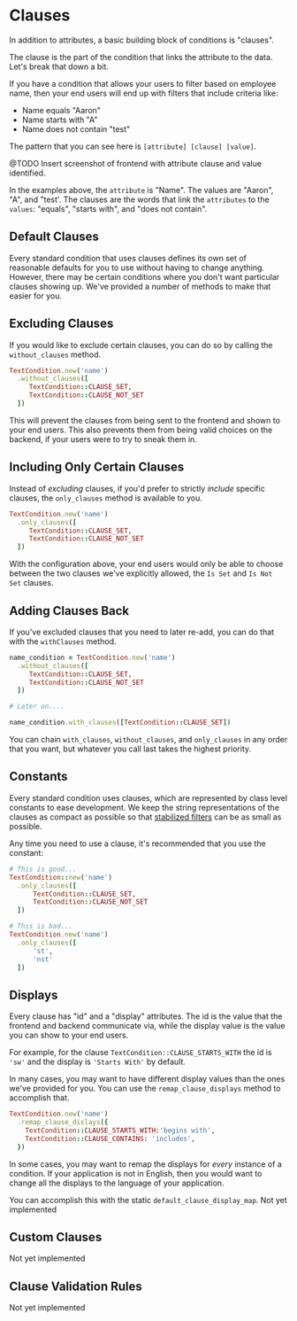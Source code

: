 
# Clauses

In addition to attributes, a basic building block of conditions is "clauses".

The clause is the part of the condition that links the attribute to the data. Let's break that down a bit.

If you have a condition that allows your users to filter based on employee name, then your end users will end up with filters that include criteria like: 

* Name equals "Aaron"
* Name starts with "A"
* Name does not contain "test"

The pattern that you can see here is `[attribute] [clause] [value]`.

@TODO Insert screenshot of frontend with attribute clause and value identified.

In the examples above, the `attribute` is "Name". The values are "Aaron", "A", and "test'. The clauses are the words that link the `attributes` to the `values`: "equals", "starts with", and "does not contain".

## Default Clauses

Every standard condition that uses clauses defines its own set of reasonable defaults for you to use without having to change anything. However, there may be certain conditions where you don't want particular clauses showing up. We've provided a number of methods to make that easier for you.

## Excluding Clauses

If you would like to exclude certain clauses, you can do so by calling the `without_clauses` method. 

```ruby
TextCondition.new('name')
  .without_clauses([
     TextCondition::CLAUSE_SET,
     TextCondition::CLAUSE_NOT_SET
  ])
```

This will prevent the clauses from being sent to the frontend and shown to your end users. This also prevents them from being valid choices on the backend, if your users were to try to sneak them in.

## Including Only Certain Clauses

Instead of _excluding_ clauses, if you'd prefer to strictly _include_ specific clauses, the `only_clauses` method is available to you.

```ruby
TextCondition.new('name')
  .only_clauses([
     TextCondition::CLAUSE_SET,
     TextCondition::CLAUSE_NOT_SET
  ])
```

With the configuration above, your end users would only be able to choose between the two clauses we've explicitly allowed, the `Is Set` and `Is Not Set` clauses.

## Adding Clauses Back 

If you've excluded clauses that you need to later re-add, you can do that with the `withClauses` method.

```ruby
name_condition = TextCondition.new('name')
  .without_clauses([
     TextCondition::CLAUSE_SET,
     TextCondition::CLAUSE_NOT_SET
  ])

# Later on....

name_condition.with_clauses([TextCondition::CLAUSE_SET])
```

You can chain `with_clauses`, `without_clauses`, and `only_clauses` in any order that you want, but whatever you call last takes the highest priority. 

## Constants

Every standard condition uses clauses, which are represented by class level constants to ease development. We keep the string representations of the clauses as compact as possible so that [stabilized filters](/stabilizers/overview) can be as small as possible. 

Any time you need to use a clause, it's recommended that you use the constant:


```ruby
# This is good...
TextCondition::new('name')
  .only_clauses([
      TextCondition::CLAUSE_SET,
      TextCondition::CLAUSE_NOT_SET
  ])

# This is bad...
TextCondition.new('name')
  .only_clauses([
      'st',
      'nst'
  ])
```

## Displays

Every clause has "id" and a "display" attributes. The id is the value that the frontend and backend communicate via, while the display value is the value you can show to your end users.

For example, for the clause `TextCondition::CLAUSE_STARTS_WITH` the id is `'sw'` and the display is `'Starts With'` by default.

In many cases, you may want to have different display values than the ones we've provided for you. You can use the `remap_clause_displays` method to accomplish that.

```ruby
TextCondition.new('name')
  .remap_clause_dislays({
    TextCondition::CLAUSE_STARTS_WITH:'begins with',
    TextCondition::CLAUSE_CONTAINS: 'includes',
  })
```

In some cases, you may want to remap the displays for _every_ instance of a condition. If your application is not in English, then you would want to change all the displays to the language of your application.

You can accomplish this with the static `default_clause_display_map`.
 Not yet implemented


## Custom Clauses

Not yet implemented 

## Clause Validation Rules

Not yet implemented




